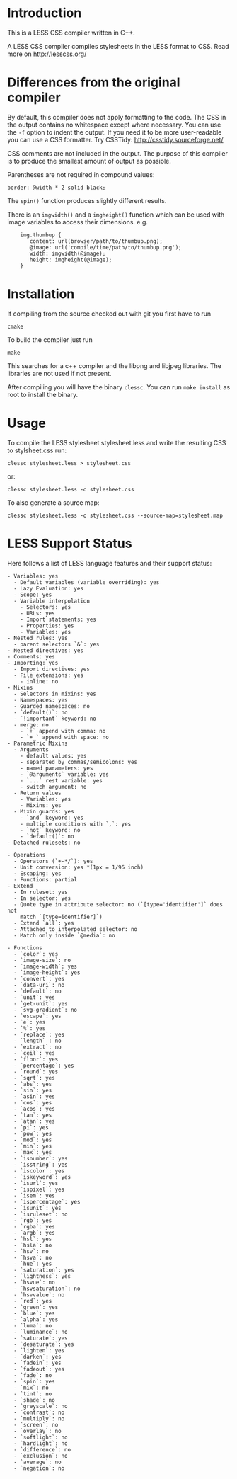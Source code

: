 # Introduction

This is a LESS CSS compiler written in C++.

A LESS CSS compiler compiles stylesheets in the LESS format to
CSS. Read more on http://lesscss.org/ 

# Differences from the original compiler

By default, this compiler does not apply formatting to the code. The
CSS in the output contains no whitespace except where necessary. You
can use the `-f` option to indent the output. If you need it to be more
user-readable you can use a CSS formatter. Try CSSTidy:
http://csstidy.sourceforge.net/

CSS comments are not included in the output. The purpose of this
compiler is to produce the smallest amount of output as possible. 

Parentheses are not required in compound values:

```
border: @width * 2 solid black;
```

The `spin()` function produces slightly different results.

There is an `imgwidth()` and a `imgheight()` function which can be used
with image variables to access their dimensions. e.g.

```
    img.thumbup {
       content: url(browser/path/to/thumbup.png);
       @image: url('compile/time/path/to/thumbup.png');
       width: imgwidth(@image);
       height: imgheight(@image);
    }
```

# Installation

If compiling from the source checked out with git you first have to
run

```
cmake
```

To build the compiler just run

```
make
```

This searches for a c++ compiler and the libpng and libjpeg libraries.
The libraries are not used if not present.

After compiling you will have the binary `clessc`. You can run `make
install` as root to install the binary.

# Usage

To compile the LESS stylesheet stylesheet.less and write the resulting
CSS to stylsheet.css run:

```
clessc stylesheet.less > stylesheet.css
```

or:

```
clessc stylesheet.less -o stylesheet.css
```

To also generate a source map:

```
clessc stylesheet.less -o stylesheet.css --source-map=stylesheet.map
```

# LESS Support Status

Here follows a list of LESS language features and their support
status:

    - Variables: yes
      - Default variables (variable overriding): yes
      - Lazy Evaluation: yes
      - Scope: yes
      - Variable interpolation
        - Selectors: yes
        - URLs: yes
        - Import statements: yes
        - Properties: yes
        - Variables: yes
    - Nested rules: yes
      - parent selectors `&`: yes
    - Nested directives: yes
    - Comments: yes
    - Importing: yes
      - Import directives: yes
      - File extensions: yes
        - inline: no
    - Mixins
      - Selectors in mixins: yes
      - Namespaces: yes
      - Guarded namespaces: no
      - `default()`: no
      - `!important` keyword: no
      - merge: no
        - `+` append with comma: no
        - `+_` append with space: no
    - Parametric Mixins
      - Arguments
        - default values: yes
        - separated by commas/semicolons: yes
        - named parameters: yes
        - `@arguments` variable: yes
        - `...` rest variable: yes
        - switch argument: no
      - Return values
        - Variables: yes
        - Mixins: yes
      - Mixin guards: yes
        - `and` keyword: yes
        - multiple conditions with `,`: yes
        - `not` keyword: no
        - `default()`: no
    - Detached rulesets: no
        
    - Operations
      - Operators (`+-*/`): yes
      - Unit conversion: yes *(1px = 1/96 inch)
      - Escaping: yes
      - Functions: partial
    - Extend
      - In ruleset: yes
      - In selector: yes
      - Quote type in attribute selector: no (`[type='identifier']` does not
        match `[type=identifier]`)
      - Extend `all`: yes
      - Attached to interpolated selector: no
      - Match only inside `@media`: no
  
    - Functions
      - `color`: yes
      - `image-size`: no 
      - `image-width`: yes
      - `image-height`: yes
      - `convert`: yes
      - `data-uri`: no
      - `default`: no
      - `unit`: yes
      - `get-unit`: yes
      - `svg-gradient`: no
      - `escape`: yes
      - `e`: yes
      - `%`: yes
      - `replace`: yes
      - `length` : no
      - `extract`: no
      - `ceil`: yes
      - `floor`: yes
      - `percentage`: yes
      - `round`: yes
      - `sqrt`: yes
      - `abs`: yes
      - `sin`: yes
      - `asin`: yes
      - `cos`: yes
      - `acos`: yes
      - `tan`: yes
      - `atan`: yes
      - `pi`: yes
      - `pow`: yes
      - `mod`: yes
      - `min`: yes
      - `max`: yes
      - `isnumber`: yes
      - `isstring`: yes
      - `iscolor`: yes
      - `iskeyword`: yes
      - `isurl`: yes
      - `ispixel`: yes
      - `isem`: yes
      - `ispercentage`: yes
      - `isunit`: yes
      - `isruleset`: no
      - `rgb`: yes
      - `rgba`: yes
      - `argb`: yes
      - `hsl`: yes
      - `hsla`: no
      - `hsv`: no
      - `hsva`: no
      - `hue`: yes
      - `saturation`: yes
      - `lightness`: yes
      - `hsvue`: no
      - `hsvsaturation`: no
      - `hsvvalue`: no
      - `red`: yes
      - `green`: yes
      - `blue`: yes
      - `alpha`: yes
      - `luma`: no
      - `luminance`: no
      - `saturate`: yes
      - `desaturate`: yes
      - `lighten`: yes
      - `darken`: yes
      - `fadein`: yes
      - `fadeout`: yes
      - `fade`: no
      - `spin`: yes
      - `mix`: no
      - `tint`: no
      - `shade`: no
      - `greyscale`: no
      - `contrast`: no
      - `multiply`: no
      - `screen`: no
      - `overlay`: no
      - `softlight`: no
      - `hardlight`: no
      - `difference`: no
      - `exclusion`: no
      - `average`: no
      - `negation`: no
